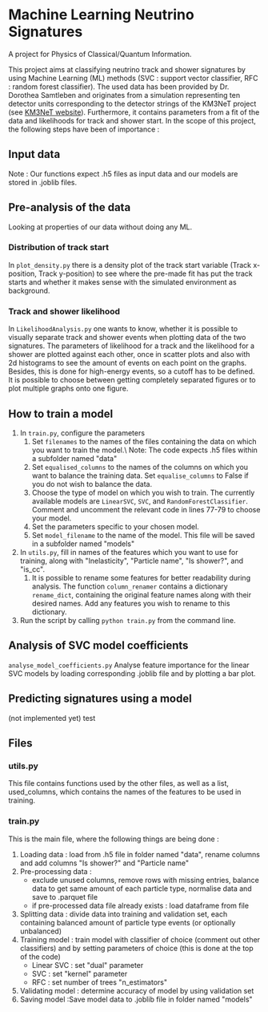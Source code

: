 # Machine Learning Neutrino Signatures
A project for Physics of Classical/Quantum Information.

This project  aims at classifying neutrino track and shower signatures by using Machine Learning (ML) methods (SVC : support vector classifier, RFC : random forest classifier). The used data has been provided by Dr. Dorothea Samtleben and originates from a simulation representing ten detector units corresponding to the detector strings of the KM3NeT project (see [KM3NeT website](https://www.km3net.org/)). Furthermore, it contains parameters from a fit of the data and likelihoods for track and shower start. In the scope of this project, the following steps have been of importance :

## Input data
Note : Our functions expect .h5 files as input data and our models are stored in .joblib files.

## Pre-analysis of the data
Looking at properties of our data without doing any ML.
### Distribution of track start
In `plot_density.py` there is a density plot of the track start variable (Track x-position, Track y-position) to see where the pre-made fit has put the track starts and whether it makes sense with the simulated environment as background.
### Track and shower likelihood
In `LikelihoodAnalysis.py` one wants to know, whether it is possible to visually separate track and shower events when plotting data of the two signatures. The parameters of likelihood for a track and the likelihood for a shower are plotted against each other, once in scatter plots and also with 2d histograms to see the amount of events on each point on the graphs. Besides, this is done for high-energy events, so a cutoff has to be defined. It is possible to choose between getting completely separated figures or to plot multiple graphs onto one figure.

## How to train a model
1. In `train.py`, configure the parameters
	1. Set `filenames` to the names of the files containing the data on which you want to train the model.\\
	Note: The code expects .h5 files within a subfolder named "data"
	2. Set `equalised_columns` to the names of the columns on which you want to balance the training data. Set `equalise_columns` to False if you do not wish to balance the data.
	3. Choose the type of model on which you wish to train. The currently available models are `LinearSVC`, `SVC`, and `RandomForestClassifier`. Comment and uncomment the relevant code in lines 77-79 to choose your model.
	4. Set the parameters specific to your chosen model.
	5. Set `model_filename` to the name of the model. This file will be saved in a subfolder named "models"
2. In `utils.py`, fill in names of the features which you want to use for training, along with "Inelasticity", "Particle name", "Is shower?", and "is_cc".
	1. It is possible to rename some features for better readability during analysis. The function `column_renamer` contains a dictionary `rename_dict`, containing the original feature names along with their desired names. Add any features you wish to rename to this dictionary.
3. Run the script by calling `python train.py` from the command line.

## Analysis of SVC model coefficients
`analyse_model_coefficients.py`
Analyse feature importance for the linear SVC models by loading corresponding .joblib file and by plotting a bar plot.

## Predicting signatures using a model
(not implemented yet)
test

## Files
### utils.py
This file contains functions used by the other files, as well as a list, used_columns, which contains the names of the features to be used in training.
### train.py
This is the main file, where the following things are being done :
1. Loading data : load from .h5 file in folder named "data", rename columns and  add columns "Is shower?" and "Particle name"
2. Pre-processing data :
	- exclude unused columns, remove rows with missing entries, balance data to get same amount of each particle type, normalise data and save to .parquet file
	- if pre-processed data file already exists : load dataframe from file
3. Splitting data : divide data into training and validation set, each containing balanced amount  of particle type events (or optionally unbalanced)
4. Training model : train model with classifier of choice (comment out other classifiers) and by setting parameters of choice (this is done at the top of the code)
	- Linear SVC : set "dual" parameter
	- SVC : set "kernel" parameter
	- RFC : set number of trees "n_estimators"
5. Validating model : determine accuracy of model by using validation set
6. Saving model :Save model data to .joblib file in folder named "models"